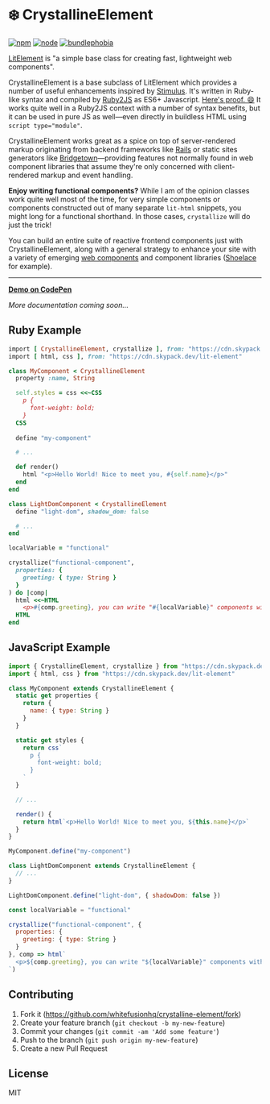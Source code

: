 # ❄️ CrystallineElement

[![npm][npm]][npm-url]
[![node][node]][node-url]
[![bundlephobia][bundlephobia]][bundlephobia-url]


[LitElement](https://lit-element.polymer-project.org) is "a simple base class for creating fast, lightweight web components".

CrystallineElement is a base subclass of LitElement which provides a number of useful enhancements inspired by [Stimulus](https://stimulusjs.org). It's written in Ruby-like syntax and compiled by [Ruby2JS](https://github.com/ruby2js/ruby2js) as ES6+ Javascript. [Here's proof. 😄](https://unpkg.com/crystalline-element/dist/index.js) It works quite well in a Ruby2JS context with a number of syntax benefits, but it can be used in pure JS as well—even directly in buildless HTML using `script type="module"`.

CrystallineElement works great as a spice on top of server-rendered markup originating from backend frameworks like [Rails](https://rubyonrails.org) or static sites generators like [Bridgetown](https://www.bridgetownrb.com)—providing features not normally found in web component libraries that assume they're only concerned with client-rendered markup and event handling.

**Enjoy writing functional components?** While I am of the opinion classes work quite well most of the time, for very simple components or components constructed out of many separate `lit-html` snippets, you might long for a functional shorthand. In those cases, `crystallize` will do just the trick!

You can build an entire suite of reactive frontend components just with CrystallineElement, along with a general strategy to enhance your site with a variety of emerging [web components](https://github.com/topics/web-components) and component libraries ([Shoelace](https://shoelace.style) for example).

----

**[Demo on CodePen](https://codepen.io/jaredcwhite/pen/yLJWRrq)**

_More documentation coming soon…_

## Ruby Example

```ruby
import [ CrystallineElement, crystallize ], from: "https://cdn.skypack.dev/crystalline-element"
import [ html, css ], from: "https://cdn.skypack.dev/lit-element"

class MyComponent < CrystallineElement
  property :name, String

  self.styles = css <<~CSS
    p {
      font-weight: bold;
    }
  CSS
 
  define "my-component"

  # ...

  def render()
    html "<p>Hello World! Nice to meet you, #{self.name}</p>"
  end
end

class LightDomComponent < CrystallineElement
  define "light-dom", shadow_dom: false

  # ...
end

localVariable = "functional"

crystallize("functional-component", 
  properties: {
    greeting: { type: String }
  }
) do |comp|
  html <<~HTML
    <p>#{comp.greeting}, you can write "#{localVariable}" components with a handy shorthand!
  HTML
end
```

## JavaScript Example

```js
import { CrystallineElement, crystallize } from "https://cdn.skypack.dev/crystalline-element"
import { html, css } from "https://cdn.skypack.dev/lit-element"

class MyComponent extends CrystallineElement {
  static get properties {
    return {
      name: { type: String }
    }
  }

  static get styles {
    return css`
      p {
        font-weight: bold;
      }
    `
  }

  // ...

  render() {
    return html`<p>Hello World! Nice to meet you, ${this.name}</p>`
  }
}

MyComponent.define("my-component")

class LightDomComponent extends CrystallineElement {
  // ...
}

LightDomComponent.define("light-dom", { shadowDom: false })

const localVariable = "functional"

crystallize("functional-component", {
  properties: {
    greeting: { type: String }
  }
}, comp => html`
  <p>${comp.greeting}, you can write "${localVariable}" components with a handy shorthand!
`)
```

## Contributing

1. Fork it (https://github.com/whitefusionhq/crystalline-element/fork)
2. Create your feature branch (`git checkout -b my-new-feature`)
3. Commit your changes (`git commit -am 'Add some feature'`)
4. Push to the branch (`git push origin my-new-feature`)
5. Create a new Pull Request

## License

MIT

[npm]: https://img.shields.io/npm/v/crystalline-element.svg
[npm-url]: https://npmjs.com/package/crystalline-element
[node]: https://img.shields.io/node/v/crystalline-element.svg
[node-url]: https://nodejs.org
[bundlephobia]: https://badgen.net/bundlephobia/minzip/crystalline-element
[bundlephobia-url]: https://bundlephobia.com/result?p=crystalline-element
